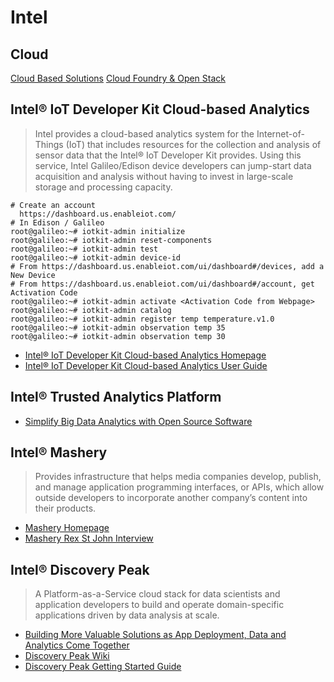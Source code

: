 Intel
==

## Cloud

[Cloud Based Solutions](https://www-ssl.intel.com/content/www/us/en/cloud-computing/intel-cloud-based-solutions.html)
[Cloud Foundry & Open Stack](http://www.slideshare.net/animeshsingh2011/intel-cloud-foundry-and-openstack)

## Intel® IoT Developer Kit Cloud-based Analytics

> Intel provides a cloud-based analytics system for the Internet-of-Things (IoT) that includes resources for the collection and analysis of sensor data that the Intel® IoT Developer Kit provides. Using this service, Intel Galileo/Edison device developers can jump-start data acquisition and analysis without having to invest in large-scale storage and processing capacity.

    # Create an account
      https://dashboard.us.enableiot.com/
    # In Edison / Galileo
    root@galileo:~# iotkit-admin initialize  
    root@galileo:~# iotkit-admin reset-components  
    root@galileo:~# iotkit-admin test
    root@galileo:~# iotkit-admin device-id
    # From https://dashboard.us.enableiot.com/ui/dashboard#/devices, add a New Device
    # From https://dashboard.us.enableiot.com/ui/dashboard#/account, get Activation Code
    root@galileo:~# iotkit-admin activate <Activation Code from Webpage>
    root@galileo:~# iotkit-admin catalog
    root@galileo:~# iotkit-admin register temp temperature.v1.0
    root@galileo:~# iotkit-admin observation temp 35
    root@galileo:~# iotkit-admin observation temp 30

* [Intel® IoT Developer Kit Cloud-based Analytics Homepage](www.enableiot.com)
* [Intel® IoT Developer Kit Cloud-based Analytics User Guide](https://software.intel.com/en-us/intel-iot-developer-kit-cloud-based-analytics-user-guide)

## Intel® Trusted Analytics Platform

* [Simplify Big Data Analytics with Open Source Software](http://download.intel.com/newsroom/kits/iot/pdfs/TAP_FactSheet.pdf)

## Intel® Mashery

> Provides infrastructure that helps media companies develop, publish, and manage application programming interfaces, or APIs, which allow outside developers to incorporate another company’s content into their products.

- [Mashery Homepage](http://www.mashery.com/)
- [Mashery Rex St John Interview](http://hackathon.posthaven.com/rex-st-john-reps-a-stable-of-apis-for-intel-mashery)

## Intel® Discovery Peak

> A Platform-as-a-Service cloud stack for data scientists and application developers to build and operate domain-specific applications driven by data analysis at scale.

- [Building More Valuable Solutions as App Deployment, Data and Analytics Come Together](https://software.intel.com/en-us/blogs/2015/08/14/building-more-valuable-solutions-as-app-deployment-data-and-analytics-come-together)
- [Discovery Peak Wiki](https://github.com/trustedanalytics/platform-wiki/wiki)
- [Discovery Peak Getting Started Guide](https://github.com/trustedanalytics/platform-wiki/wiki/Getting%20Started%20Guide)

